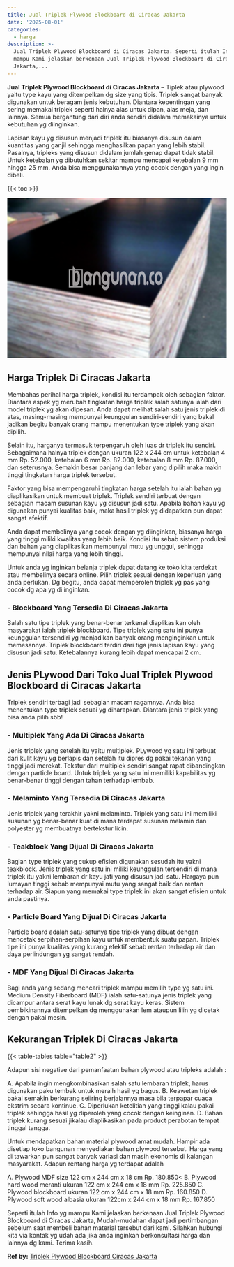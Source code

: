 ```yaml
---
title: Jual Triplek Plywood Blockboard di Ciracas Jakarta
date: '2025-08-01'
categories:
  - harga
description: >-
  Jual Triplek Plywood Blockboard di Ciracas Jakarta. Seperti itulah Info yg
  mampu Kami jelaskan berkenaan Jual Triplek Plywood Blockboard di Ciracas
  Jakarta,...
---
```


**Jual Triplek Plywood Blockboard di Ciracas Jakarta** – Tiplek atau plywood yaitu type kayu yang ditempelkan dg size yang tipis. Triplek sangat banyak digunakan untuk beragam jenis kebutuhan. Diantara kepentingan yang sering memakai triplek seperti halnya alas untuk dipan, alas meja, dan lainnya. Semua bergantung dari diri anda sendiri didalam memakainya untuk kebutuhan yg diinginkan.

Lapisan kayu yg disusun menjadi triplek itu biasanya disusun dalam kuantitas yang ganjil sehingga menghasilkan papan yang lebih stabil. Pasalnya, tripleks yang disusun didalam jumlah genap dapat tidak stabil. Untuk ketebalan yg dibutuhkan sekitar mampu mencapai ketebalan 9 mm hingga 25 mm. Anda bisa menggunakannya yang cocok dengan yang ingin dibeli.

{{< toc >}}

![Jual Triplek Plywood Blockboard di Ciracas Jakarta](/images/jual-triplek-murah-02.png)

## Harga Triplek Di Ciracas Jakarta

Membahas perihal harga triplek, kondisi itu terdampak oleh sebagian faktor. Diantara aspek yg merubah tingkatan harga triplek salah satunya ialah dari model triplek yg akan dipesan. Anda dapat melihat salah satu jenis triplek di atas, masing-masing mempunyai keunggulan sendiri-sendiri yang bakal jadikan begitu banyak orang mampu menentukan type triplek yang akan dipilih.

Selain itu, harganya termasuk terpengaruh oleh luas dr triplek itu sendiri. Sebagaimana halnya triplek dengan ukuran 122 x 244 cm untuk ketebalan 4 mm Rp. 52.000, ketebalan 6 mm Rp. 82.000, ketebalan 8 mm Rp. 87.000, dan seterusnya. Semakin besar panjang dan lebar yang dipilih maka makin tinggi tingkatan harga triplek tersebut.

Faktor yang bisa mempengaruhi tingkatan harga setelah itu ialah bahan yg diaplikasikan untuk membuat triplek. Triplek sendiri terbuat dengan sebagian macam susunan kayu yg disusun jadi satu. Apabila bahan kayu yg digunakan punyai kualitas baik, maka hasil triplek yg didapatkan pun dapat sangat efektif.

Anda dapat membelinya yang cocok dengan yg diinginkan, biasanya harga yang tinggi miliki kwalitas yang lebih baik. Kondisi itu sebab sistem produksi dan bahan yang diaplikasikan mempunyai mutu yg unggul, sehingga mempunyai nilai harga yang lebih tinggi.

Untuk anda yg inginkan belanja triplek dapat datang ke toko kita terdekat atau membelinya secara online. Pilih triplek sesuai dengan keperluan yang anda perlukan. Dg begitu, anda dapat memperoleh triplek yg pas yang cocok dg apa yg di inginkan.

### \- Blockboard Yang Tersedia Di Ciracas Jakarta

Salah satu tipe triplek yang benar-benar terkenal diaplikasikan oleh masyarakat ialah triplek blockboard. Tipe triplek yang satu ini punya keunggulan tersendiri yg menjadikan banyak orang menginginkan untuk memesannya. Triplek blockboard terdiri dari tiga jenis lapisan kayu yang disusun jadi satu. Ketebalannya kurang lebih dapat mencapai 2 cm.

## Jenis PLywood Dari Toko Jual Triplek Plywood Blockboard di Ciracas Jakarta

Triplek sendiri terbagi jadi sebagian macam ragamnya. Anda bisa menentukan type triplek sesuai yg diharapkan. Diantara jenis triplek yang bisa anda pilih sbb!

### \- Multiplek Yang Ada Di Ciracas Jakarta

Jenis triplek yang setelah itu yaitu multiplek. PLywood yg satu ini terbuat dari kulit kayu yg berlapis dan setelah itu dipres dg pakai tekanan yang tinggi jadi merekat. Tekstur dari multiplek sendiri sangat rapat dibandingkan dengan particle board. Untuk triplek yang satu ini memiliki kapabilitas yg benar-benar tinggi dengan tahan terhadap lembab.

### \- Melaminto Yang Tersedia Di Ciracas Jakarta

Jenis triplek yang terakhir yakni melaminto. Triplek yang satu ini memiliki susunan yg benar-benar kuat di mana terdapat susunan melamin dan polyester yg membuatnya bertekstur licin.

### \- Teakblock Yang Dijual Di Ciracas Jakarta

Bagian type triplek yang cukup efisien digunakan sesudah itu yakni teakblock. Jenis triplek yang satu ini miliki keunggulan tersendiri di mana triplek itu yakni lembaran dr kayu jati yang disusun jadi satu. Hargaya pun lumayan tinggi sebab mempunyai mutu yang sangat baik dan rentan terhadap air. Siapun yang memakai type triplek ini akan sangat efisien untuk anda pastinya.

### \- Particle Board Yang Dijual Di Ciracas Jakarta

Particle board adalah satu-satunya tipe triplek yang dibuat dengan mencetak serpihan-serpihan kayu untuk membentuk suatu papan. Triplek tipe ini punya kualitas yang kurang efektif sebab rentan terhadap air dan daya perlindungan yg sangat rendah.

### \- MDF Yang Dijual Di Ciracas Jakarta

Bagi anda yang sedang mencari triplek mampu memilih type yg satu ini. Medium Density Fiberboard (MDF) ialah satu-satunya jenis triplek yang dicampur antara serat kayu lunak dg serat kayu keras. Sistem pembikinannya ditempelkan dg menggunakan lem ataupun lilin yg dicetak dengan pakai mesin.

## Kekurangan Triplek Di Ciracas Jakarta

{{< table-tables table="table2" >}}

Adapun sisi negative dari pemanfaatan bahan plywood atau tripleks adalah :

A. Apabila ingin mengkombinasikan salah satu lembaran triplek, harus digunakan paku tembak untuk meraih hasil yg bagus. B. Keawetan triplek bakal semakin berkurang seiiring berjalannya masa bila terpapar cuaca ekstrim secara kontinue. C. Diperlukan ketelitian yang tinggi kalau pakai triplek sehingga hasil yg diperoleh yang cocok dengan keinginan. D. Bahan triplek kurang sesuai jikalau diaplikasikan pada product perabotan tempat tinggal tangga.

Untuk mendapatkan bahan material plywood amat mudah. Hampir ada disetiap toko bangunan menyediakan bahan plywood tersebut. Harga yang di tawarkan pun sangat banyak variasi dan masih ekonomis di kalangan masyarakat. Adapun rentang harga yg terdapat adalah

A. Plywood MDF size 122 cm x 244 cm x 18 cm Rp. 180.850< B. Plywood hard wood meranti ukuran 122 cm x 244 cm x 18 mm Rp. 225.850 C. Plywood blockboard ukuran 122 cm x 244 cm x 18 mm Rp. 160.850 D. Plywood soft wood albasia ukuran 122cm x 244 cm x 18 mm Rp. 167.850

Seperti itulah Info yg mampu Kami jelaskan berkenaan Jual Triplek Plywood Blockboard di Ciracas Jakarta, Mudah-mudahan dapat jadi pertimbangan sebelum saat membeli bahan material tersebut dari kami. Silahkan hubungi kita via kontak yg udah ada jika anda inginkan berkonsultasi harga dan lainnya dg kami. Terima kasih.

**Ref by:** [Triplek Plywood Blockboard Ciracas Jakarta](https://id.wikipedia.org/wiki/Triplek)
